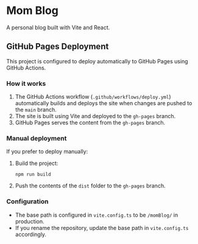 # Mom Blog

A personal blog built with Vite and React.

## GitHub Pages Deployment

This project is configured to deploy automatically to GitHub Pages using GitHub Actions.

### How it works

1. The GitHub Actions workflow (`.github/workflows/deploy.yml`) automatically builds and deploys the site when changes are pushed to the `main` branch.
2. The site is built using Vite and deployed to the `gh-pages` branch.
3. GitHub Pages serves the content from the `gh-pages` branch.

### Manual deployment

If you prefer to deploy manually:

1. Build the project:
   ```
   npm run build
   ```

2. Push the contents of the `dist` folder to the `gh-pages` branch.

### Configuration

- The base path is configured in `vite.config.ts` to be `/momBlog/` in production.
- If you rename the repository, update the base path in `vite.config.ts` accordingly. 